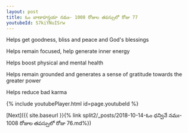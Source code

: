 ```yaml
---
layout: post
title: ఓం బాణాహస్తయా నమః- 1008 రోజుల తపస్సులో రోజు 77
youtubeId: S7kiYNuISrw
---
```

 
 
Helps get goodness, bliss and peace and God's blessings
 
Helps remain focused, help generate inner energy 
 
Helps boost physical and mental health 
 
Helps remain grounded and generates a sense of gratitude towards the greater power 
 
Helps reduce bad karma
 
 
 
 


{% include youtubePlayer.html id=page.youtubeId %}
 
[Next]({{ site.baseurl }}{% link  split2/_posts/2018-10-14-ఓం ధన్వినే నమః- 1008 రోజుల తపస్సులో రోజు 76.md%})
 
